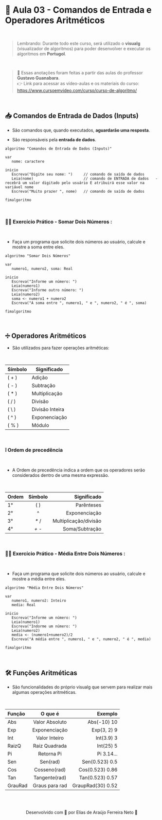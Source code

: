 # 🔢 Aula 03 - Comandos de Entrada e Operadores Aritméticos

<br>

> Lembrando: Durante todo este curso, será utilizado o **visualg** (visualizador de algoritmos) para poder desenvolver e executar os algoritmos em **Portugol**.

<br>

> 🖖 Essas anotações foram feitas a partir das aulas do professor **Gustavo Guanabara**. <br>
> 👉 Link para acessar as vídeo-aulas e os materiais do curso: https://www.cursoemvideo.com/curso/curso-de-algoritmo/

<br>

## 📥 **Comandos de Entrada de Dados (Inputs)**

- São comandos que, quando executados, **aguardarão uma resposta**.

- São responsáveis pela **entrada de dados**.

````
algoritmo "Comandos de Entrada de Dados (Inputs)"

var
   nome: caractere

inicio
   Escreva("Digite seu nome: ")     // comando de saída de dados
   Leia(nome)                       // comando de ENTRADA de dados   - recebrá um valor digitado pelo usuário E atribuirá esse valor na variável nome
   Escreva("Muito prazer ", nome)   // comando de saída de dados

fimalgoritmo
````

<br>

### 🏋️‍♂️ **Exercício Prático - Somar Dois Números :**

<br>

- Faça um programa que solicite dois números ao usuário, calcule e mostre a soma entre eles.

````
algoritmo "Somar Dois Números"

var
   numero1, numero2, soma: Real

inicio
   Escreva("Informe um número: ")
   Leia(numero1)
   Escreva("Informe outro número: ")
   Leia(numero2)
   soma <- numero1 + numero2
   Escreva("A soma entre ", numero1, " e ", numero2, " é ", soma)
      
fimalgoritmo
````

<br>

## ➗ **Operadores Aritméticos**

- São utilizados para fazer operações aritméticas:

<br>

Símbolo   | Significado
--------- | ------
( + ) | Adição
( - ) | Subtração
( * ) | Multiplicação
( / ) | Divisão
( \ ) | Divisão Inteira
( ^ ) | Exponenciação
( % ) | Módulo

<br>

### ❕ **Ordem de precedência**

<br>

- A Ordem de precedência indica a ordem que os operadores serão considerados dentro de uma mesma expressão.

<br>

Ordem | Símbolo | Significado
:--------- | :------: | -------:
1° | ( ) | Parênteses
2° | ^ | Exponenciação
3° | _*_ / | Multiplicação/divisão
4° | _+_ _-_ | Soma/Subtração

<br>

### 🏋️‍♂️ **Exercício Prático - Média Entre Dois Números :**

<br>

- Faça um programa que solicite dois números ao usuário, calcule e mostre a média entre eles.

````
algoritmo "Média Entre Dois Números"

var
   numero1, numero2: Inteiro
   media: Real

inicio
   Escreva("Informe um número: ")
   Leia(numero1)
   Escreva("Indorme um número: ")
   Leia(numero2)
   media <- (numero1+numero2)/2
   Escreva("A média entre ", numero1, " e ", numero2, " é ", media)

fimalgoritmo
````

<br>

## 🛠 Funções Aritméticas

- São funcionalidades do próprio visualg que servem para realizar mais algumas operações aritméticas.

<br>

Função | O que é | Exemplo
:--------- | :------: | -------:
Abs | Valor Absoluto | Abs(-10) 10
Exp | Exponenciação | Exp(3, 2) 9
Int | Valor Inteiro | Int(3.9) 3
RaizQ | Raiz Quadrada | Int(25) 5
Pi | Retorna Pi | Pi 3.14...
Sen | Sen(rad) | Sen(0.523) 0.5
Cos | Cosseno(rad) | Cos(0.523) 0.86
Tan | Tangente(rad) | Tan(0.523) 0.57
GrauRad | Graus para rad | GraupRad(30) 0.52

<br><br>

<p align="center"> Desenvolvido com 💙 por Elias de Araújo Ferreira Neto 👋 <p>
